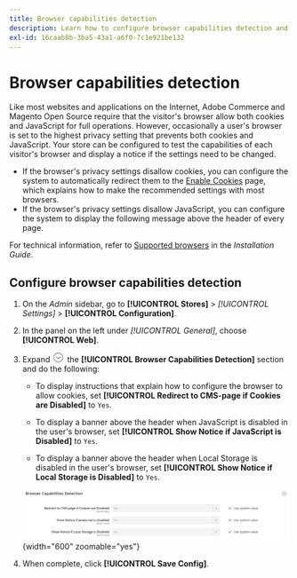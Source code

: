 ```yaml
---
title: Browser capabilities detection
description: Learn how to configure browser capabilities detection and display a notice if the customer's browser settings need to be changed.
exl-id: 16caab8b-3ba5-43a1-a6f0-7c1e921be132
---
```

# Browser capabilities detection

Like most websites and applications on the Internet, Adobe Commerce and Magento Open Source require that the visitor's browser allow both cookies and JavaScript for full operations. However, occasionally a user's browser is set to the highest privacy setting that prevents both cookies and JavaScript. Your store can be configured to test the capabilities of each visitor's browser and display a notice if the settings need to be changed.

- If the browser's privacy settings disallow cookies, you can configure the system to automatically redirect them to the [Enable Cookies](../content-design/pages.md#enable-cookies) page, which explains how to make the recommended settings with most browsers.
- If the browser's privacy settings disallow JavaScript, you can configure the system to display the following message above the header of every page.

For technical information, refer to [Supported browsers](https://experienceleague.adobe.com/docs/commerce-operations/installation-guide/system-requirements.html#supported-browsers) in the _Installation Guide_.

## Configure browser capabilities detection

1. On the _Admin_ sidebar, go to **[!UICONTROL Stores]** > _[!UICONTROL Settings]_ > **[!UICONTROL Configuration]**.

1. In the panel on the left under _[!UICONTROL General]_, choose **[!UICONTROL Web]**.

1. Expand ![Expansion selector](../assets/icon-display-expand.png) the **[!UICONTROL Browser Capabilities Detection]** section and do the following:

   - To display instructions that explain how to configure the browser to allow cookies, set **[!UICONTROL Redirect to CMS-page if Cookies are Disabled]** to `Yes`.

   - To display a banner above the header when JavaScript is disabled in the user's browser, set **[!UICONTROL Show Notice if JavaScript is Disabled]** to `Yes`.

   - To display a banner above the header when Local Storage is disabled in the user's browser, set **[!UICONTROL Show Notice if Local Storage is Disabled]** to `Yes`.

    ![General configuration - web browser capabilities detection](../configuration-reference/general/assets/web-browser-capabilities-detection.png){width="600" zoomable="yes"}

1. When complete, click **[!UICONTROL Save Config]**.
